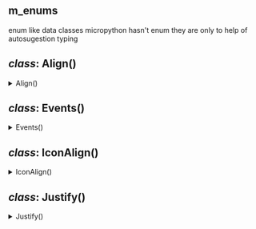 ## m_enums
enum like data classes
micropython hasn't enum
they are only to help of autosugestion typing

## *class*:  Align()

<details><summary>Align()</summary>

  ```python
class Align: 
    LEFT = 'left'
    RIGHT = 'right'
    CENTER = 'center'
    NONE = None

  ```

</details>




## *class*:  Events()

<details><summary>Events()</summary>

  ```python
class Events:
    
    CLICK = 'click'

  ```

</details>




## *class*:  IconAlign()

<details><summary>IconAlign()</summary>

  ```python
class IconAlign:
    LEFT = 'row'
    RIGHT = 'row-reverse'
    TOP = 'column'
    BOTTOM = 'column-reverse'
    NONE = ''

  ```

</details>




## *class*:  Justify()

<details><summary>Justify()</summary>

  ```python
class Justify:
    
    START:str = 'flex-start'
    END:str = 'flex-end'
    CENTER:str = 'center'
    BETWEEN:str = 'space-between'
    AROUND:str = 'space-around'
    EVENLY:str = 'space-evenly'
    LEFT:str = 'left'
    RIGHT:str = 'right'

  ```

</details>






